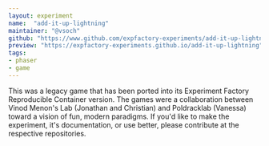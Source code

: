 ```yaml
---
layout: experiment
name:  "add-it-up-lightning"
maintainer: "@vsoch"
github: "https://www.github.com/expfactory-experiments/add-it-up-lightning"
preview: "https://expfactory-experiments.github.io/add-it-up-lightning"
tags:
- phaser
- game
---
```


This was a legacy game that has been ported into its Experiment Factory Reproducible Container version. The games were a collaboration between Vinod Menon's Lab (Jonathan and Christian) and Poldracklab (Vanessa) toward a vision of fun, modern paradigms. If you'd like to make the experiment, it's documentation, or use better, please contribute at the respective repositories.
